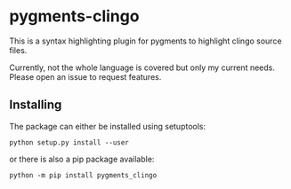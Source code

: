 # pygments-clingo

This is a syntax highlighting plugin for pygments to highlight clingo source
files.

Currently, not the whole language is covered but only my current needs. Please
open an issue to request features.

## Installing 

The package can either be installed using setuptools:

    python setup.py install --user

or there is also a pip package available:

    python -m pip install pygments_clingo
